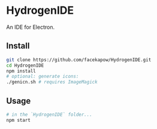 # HydrogenIDE
An IDE for Electron.

## Install
```bash
git clone https://github.com/facekapow/HydrogenIDE.git
cd HydrogenIDE
npm install
# optional: generate icons:
./genicn.sh # requires ImageMagick
```

## Usage
```bash
# in the `HydrogenIDE` folder...
npm start
```

